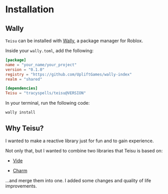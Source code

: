 # Installation

## Wally

`Teisu` can be installed with [Wally](https://wally.run/), a package manager for Roblox.

Inside your `wally.toml`, add the following:

```toml title = "wally.toml" {8}
[package]
name = "your_name/your_project"
version = "0.1.0"
registry = "https://github.com/UpliftGames/wally-index"
realm = "shared"

[dependencies]
Teisu = "tracyspells/teisu@VERSION"
```

In your terminal, run the following code:

```bash
wally install
```

## Why Teisu?

I wanted to make a reactive library just for fun and to gain experience. 

Not only that, but I wanted to combine two libraries that Teisu is based on:

- [Vide](https://centau.github.io/vide/)

- [Charm](https://github.com/littensy/charm)

...and merge them into one. I added some changes and quality of life improvements.